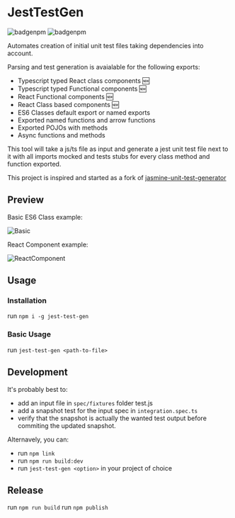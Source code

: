 # JestTestGen
![badgenpm](https://img.shields.io/npm/dm/jest-test-gen.svg) ![badgenpm](https://img.shields.io/npm/v/jest-test-gen.svg)

Automates creation of initial unit test files taking dependencies into account.

Parsing and test generation is avaialable for the following exports:

* Typescript typed React class components 🆕
* Typescript typed Functional components 🆕
* React Functional components 🆕
* React Class based components 🆕
* ES6 Classes default export or named exports
* Exported named functions and arrow functions
* Exported POJOs with methods
* Async functions and methods

This tool will take a js/ts file as input and generate a jest unit test file next to it with all imports mocked and tests stubs for every class method and function exported.

This project is inspired and started as a fork of [jasmine-unit-test-generator](https://github.com/FDIM/jasmine-unit-test-generator)

## Preview

Basic ES6 Class example: 

![Basic](./assets/demo.jpg)

React Component example:

![ReactComponent](./assets/component.jpg)

## Usage

### Installation

run `npm i -g jest-test-gen`

### Basic Usage

run `jest-test-gen <path-to-file>`


## Development

It's probably best to:

* add an input file in `spec/fixtures` folder test.js
* add a snapshot test for the input spec in `integration.spec.ts`
* verify that the snapshot is actually the wanted test output before commiting the updated snapshot.

Alternavely, you can:

* run `npm link`
* run `npm run build:dev`
* run `jest-test-gen <option>` in your project of choice

## Release
run `npm run build`
run `npm publish`
